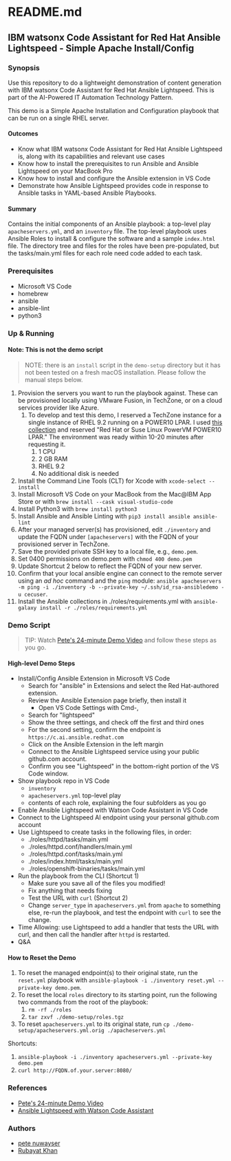 # README.md

## IBM watsonx Code Assistant for Red Hat Ansible Lightspeed - Simple Apache Install/Config

### Synopsis

Use this repository to do a lightweight demonstration of content generation with IBM watsonx Code Assistant for Red Hat Ansible Lightspeed. This is part of the AI-Powered IT Automation Technology Pattern.

This demo is a Simple Apache Installation and Configuration playbook that can be run on a single RHEL server.

#### Outcomes

- Know what IBM watsonx Code Assistant for Red Hat Ansible Lightspeed is, along with its capabilities and relevant use cases
- Know how to install the prerequisites to run Ansible and Ansible Lightspeed on your MacBook Pro
- Know how to install and configure the Ansible extension in VS Code
- Demonstrate how Ansible Lightspeed provides code in response to Ansible tasks in YAML-based Ansible Playbooks.

#### Summary

Contains the initial components of an Ansible playbook: a top-level play `apacheservers.yml`, and an `inventory` file. The top-level playbook uses Ansible Roles to install & configure the software and a sample `index.html` file. The directory tree and files for the roles have been pre-populated, but the tasks/main.yml files for each role need code added to each task.

### Prerequisites

- Microsoft VS Code
- homebrew
- ansible
- ansible-lint
- python3
  
### Up & Running

#### Note: This is not the demo script

> NOTE: there is an `install` script in the `demo-setup` directory but it has not been tested on a fresh macOS installation. Please follow the manual steps below.

1. Provision the servers you want to run the playbook against. These can be provisioned locally using VMware Fusion, in TechZone, or on a cloud services provider like Azure.
    1. To develop and test this demo, I reserved a TechZone instance for a single instance of RHEL 9.2 running on a POWER10 LPAR. I used [this collection][Red_Hat_or_Suse_Linux_PowerVM_POWER10_LPAR] and reserved "Red Hat or Suse Linux PowerVM POWER10 LPAR." The environment was ready within 10-20 minutes after requesting it.
        1. 1 CPU
        1. 2 GB RAM
        1. RHEL 9.2
        1. No additional disk is needed
1. Install the Command Line Tools (CLT) for Xcode with `xcode-select --install`
1. Install Microsoft VS Code on your MacBook from the Mac@IBM App Store or with `brew install --cask visual-studio-code`
1. Install Python3 with `brew install python3`
1. Install Ansible and Ansible Linting with `pip3 install ansible ansible-lint`
1. After your managed server(s) has provisioned, edit `./inventory` and update the FQDN under `[apacheservers]` with the FQDN of your provisioned server in TechZone.
1. Save the provided private SSH key to a local file, e.g., `demo.pem`.
1. Set 0400 permissions on demo.pem with `chmod 400 demo.pem`
1. Update Shortcut 2 below to reflect the FQDN of your new server.
1. Confirm that your local ansible engine can connect to the remote server using an _ad hoc_ command and the `ping` module: `ansible apacheservers -m ping -i ./inventory -b --private-key ~/.ssh/id_rsa-ansibledemo -u cecuser`.
1. Install the Ansible collections in ./roles/requirements.yml with `ansible-galaxy install -r ./roles/requirements.yml`

### Demo Script

> TIP: Watch [Pete's 24-minute Demo Video][pete_demo_video] and follow these steps as you go.

#### High-level Demo Steps

- Install/Config Ansible Extension in Microsoft VS Code
  - Search for "ansible" in Extensions and select the Red Hat-authored extension.
  - Review the Ansible Extension page briefly, then install it
    - Open VS Code Settings with Cmd-,
  - Search for "lightspeed"
  - Show the three settings, and check off the first and third ones
  - For the second setting, confirm the endpoint is `https://c.ai.ansible.redhat.com`
  - Click on the Ansible Extension in the left margin
  - Connect to the Ansible Lightspeed service using your public github.com account.
  - Confirm you see "Lightspeed" in the bottom-right portion of the VS Code window.
- Show playbook repo in VS Code
  - `inventory`
  - `apacheservers.yml` top-level play
  - contents of each role, explaining the four subfolders as you go
- Enable Ansible Lightspeed with Watson Code Assistant in VS Code
- Connect to the Lightspeed AI endpoint using your personal github.com account
- Use Lightspeed to create tasks in the following files, in order:
  - ./roles/httpd/tasks/main.yml
  - ./roles/httpd.conf/handlers/main.yml
  - ./roles/httpd.conf/tasks/main.yml
  - ./roles/index.html/tasks/main.yml
  - ./roles/openshift-binaries/tasks/main.yml
- Run the playbook from the CLI (Shortcut 1)
  - Make sure you save all of the files you modified!
  - Fix anything that needs fixing
  - Test the URL with `curl` (Shortcut 2)
  - Change `server_type` in `apacheservers.yml` from `apache` to something else, re-run the playbook, and test the endpoint with `curl` to see the change.
- Time Allowing: use Lightspeed to add a handler that tests the URL with curl, and then call the handler after `httpd` is restarted.
- Q&A

#### How to Reset the Demo

1. To reset the managed endpoint(s) to their original state, run the `reset.yml` playbook with `ansible-playbook -i ./inventory reset.yml --private-key demo.pem`.
1. To reset the local `roles` directory to its starting point, run the following two commands from the root of the playbook:
   1. `rm -rf ./roles`
   1. `tar zxvf ./demo-setup/roles.tgz`
1. To reset `apacheservers.yml` to its original state, run `cp ./demo-setup/apacheservers.yml.orig ./apacheservers.yml`

Shortcuts:

1. `ansible-playbook -i ./inventory apacheservers.yml --private-key demo.pem`
2. `curl http://FQDN.of.your.server:8080/`

### References

- [Pete's 24-minute Demo Video][pete_demo_video]
- [Ansible Lightspeed with Watson Code Assistant](https://docs.ai.ansible.redhat.com/)

### Authors

- [pete nuwayser](mailto:pnuw@ibm.com)
- [Rubayat Khan](mailto:rubayat.khan@ibm.com)

[Red_Hat_or_Suse_Linux_PowerVM_POWER10_LPAR]: https://techzone.ibm.com/collection/6261d3584670d7001e3d483a
[pete_demo_video]: https://ibm.box.com/s/a06e8ppy4wjmz8b5bmr0bd2ktgkcb4h4
